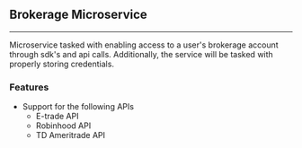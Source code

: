 ## Brokerage Microservice
---

Microservice tasked with enabling access to a user's brokerage account through
sdk's and api calls. Additionally, the service will be tasked with properly storing credentials.

### Features
- Support for the following APIs
    - E-trade API
    - Robinhood API
    - TD Ameritrade API